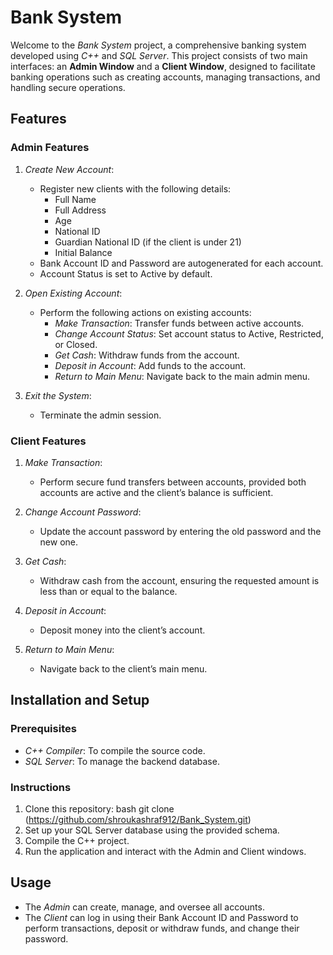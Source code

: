 # Bank System

Welcome to the *Bank System* project, a comprehensive banking system developed using *C++* and *SQL Server*. This project consists of two main interfaces: an **Admin Window** and a **Client Window**, designed to facilitate banking operations such as creating accounts, managing transactions, and handling secure operations.

## Features

### Admin Features
1. *Create New Account*:
   - Register new clients with the following details:
     - Full Name
     - Full Address
     - Age
     - National ID
     - Guardian National ID (if the client is under 21)
     - Initial Balance
   - Bank Account ID and Password are autogenerated for each account.
   - Account Status is set to Active by default.
  
2. *Open Existing Account*:
   - Perform the following actions on existing accounts:
     - *Make Transaction*: Transfer funds between active accounts.
     - *Change Account Status*: Set account status to Active, Restricted, or Closed.
     - *Get Cash*: Withdraw funds from the account.
     - *Deposit in Account*: Add funds to the account.
     - *Return to Main Menu*: Navigate back to the main admin menu.
  
3. *Exit the System*:
   - Terminate the admin session.

### Client Features
1. *Make Transaction*:
   - Perform secure fund transfers between accounts, provided both accounts are active and the client’s balance is sufficient.

2. *Change Account Password*:
   - Update the account password by entering the old password and the new one.

3. *Get Cash*:
   - Withdraw cash from the account, ensuring the requested amount is less than or equal to the balance.

4. *Deposit in Account*:
   - Deposit money into the client’s account.

5. *Return to Main Menu*:
   - Navigate back to the client’s main menu.

## Installation and Setup

### Prerequisites
- *C++ Compiler*: To compile the source code.
- *SQL Server*: To manage the backend database.

### Instructions
1. Clone this repository:
   bash
   git clone (https://github.com/shroukashraf912/Bank_System.git)
2. Set up your SQL Server database using the provided schema.
3. Compile the C++ project.
4. Run the application and interact with the Admin and Client windows.

## Usage
- The *Admin* can create, manage, and oversee all accounts.
- The *Client* can log in using their Bank Account ID and Password to perform transactions, deposit or withdraw funds, and change their password.
